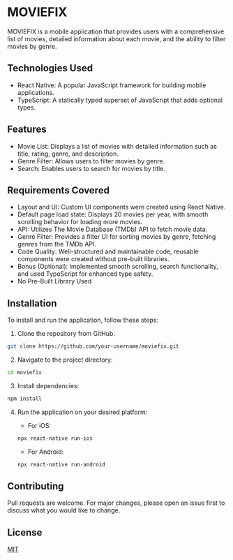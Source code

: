 # MOVIEFIX

MOVIEFIX is a mobile application that provides users with a comprehensive list of movies, detailed information about each movie, and the ability to filter movies by genre.

## Technologies Used

- React Native: A popular JavaScript framework for building mobile applications.
- TypeScript: A statically typed superset of JavaScript that adds optional types.

## Features

- Movie List: Displays a list of movies with detailed information such as title, rating, genre, and description.
- Genre Filter: Allows users to filter movies by genre.
- Search: Enables users to search for movies by title.

## Requirements Covered

- Layout and UI: Custom UI components were created using React Native.
- Default page load state: Displays 20 movies per year, with smooth scrolling behavior for loading more movies.
- API: Utilizes The Movie Database (TMDb) API to fetch movie data.
- Genre Filter: Provides a filter UI for sorting movies by genre, fetching genres from the TMDb API.
- Code Quality: Well-structured and maintainable code, reusable components were created without pre-built libraries.
- Bonus (Optional): Implemented smooth scrolling, search functionality, and used TypeScript for enhanced type safety.
- No Pre-Built Library Used

## Installation

To install and run the application, follow these steps:

1. Clone the repository from GitHub:

```bash
git clone https://github.com/your-username/moviefix.git
```

2. Navigate to the project directory:

```bash
cd moviefix
```

3. Install dependencies:

```bash
npm install
```

4. Run the application on your desired platform:

   - For iOS:

   ```bash
   npx react-native run-ios
   ```

   - For Android:

   ```bash
   npx react-native run-android
   ```

## Contributing

Pull requests are welcome. For major changes, please open an issue first to discuss what you would like to change.

## License

[MIT](https://choosealicense.com/licenses/mit/)